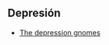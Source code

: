 ## Depresión

- [The depression gnomes](https://jpetazzo.github.io/2018/09/06/the-depression-gnomes/)
